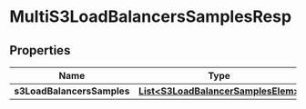 # MultiS3LoadBalancersSamplesResp

## Properties
Name | Type | Description | Notes
------------ | ------------- | ------------- | -------------
**s3LoadBalancersSamples** | [**List&lt;S3LoadBalancerSamplesElem&gt;**](S3LoadBalancerSamplesElem.md) |  |  [optional]
